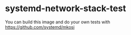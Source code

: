 # systemd-network-stack-test

You can build this image and do your own tests with https://github.com/systemd/mkosi
